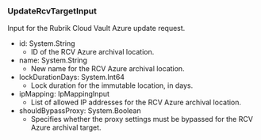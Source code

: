 ### UpdateRcvTargetInput
Input for the Rubrik Cloud Vault Azure update request.

- id: System.String
  - ID of the RCV Azure archival location.
- name: System.String
  - New name for the RCV Azure archival location.
- lockDurationDays: System.Int64
  - Lock duration for the immutable location, in days.
- ipMapping: IpMappingInput
  - List of allowed IP addresses for the RCV Azure archival location.
- shouldBypassProxy: System.Boolean
  - Specifies whether the proxy settings must be bypassed for the RCV Azure archival target.
